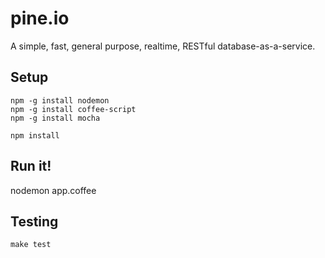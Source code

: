 pine.io
=======

A simple, fast, general purpose, realtime, RESTful database-as-a-service.

Setup
-----

	npm -g install nodemon
	npm -g install coffee-script
	npm -g install mocha

	npm install

Run it!
-------

nodemon app.coffee


Testing
-------

	make test
